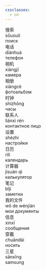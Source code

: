 ```yaml
---
cssclasses:
  - cn
---
```


<div class="hb">
	<div class="h">搜索</div>
	<div class="p">sōusuǒ</div>
	<div class="t">поиск</div>
</div>
<div class="hb">
	<div class="h">电话</div>
	<div class="p">diànhuà</div>
	<div class="t">телефон</div>
</div>
<div class="hb">
	<div class="h">相机</div>
	<div class="p">xiàngjī</div>
	<div class="t">камера</div>
</div>
<div class="hb">
	<div class="h">相册</div>
	<div class="p">xiàngcè</div>
	<div class="t">фотоальбом</div>
</div>
<div class="hb">
	<div class="h">时钟</div>
	<div class="p">shízhōng</div>
	<div class="t">часы</div>
</div>
<div class="hb">
	<div class="h">联系人</div>
	<div class="p">liánxì rén</div>
	<div class="t">контактное лицо</div>
</div>
<div class="hb">
	<div class="h">设置</div>
	<div class="p">shèzhì</div>
	<div class="t">настройки</div>
</div>
<div class="hb">
	<div class="h">日历</div>
	<div class="p">rìlì</div>
	<div class="t">календарь</div>
</div>
<div class="hb">
	<div class="h">计算器</div>
	<div class="p">jìsuàn qì</div>
	<div class="t">калькулятор</div>
</div>
<div class="hb">
	<div class="h">笔记</div>
	<div class="p">bǐjì</div>
	<div class="t">заметки</div>
</div>
<div class="hb">
	<div class="h">我的文件</div>
	<div class="p">wǒ de wénjiàn</div>
	<div class="t">мои документы</div>
</div>
<div class="hb">
	<div class="h">信息</div>
	<div class="p">xìnxī</div>
	<div class="t">сообщения</div>
</div>
<div class="hb">
	<div class="h">穿戴</div>
	<div class="p">chuāndài</div>
	<div class="t">носить</div>
</div>
<div class="hb">
	<div class="h">三星</div>
	<div class="p">sānxīng</div>
	<div class="t">samsung</div>
</div>

